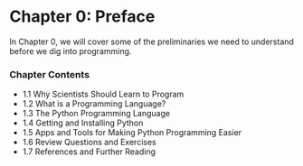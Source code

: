 # Chapter 0: Preface
In Chapter 0, we will cover some of the preliminaries we need to understand before we dig into programming.


### Chapter Contents
- 1.1 Why Scientists Should Learn to Program
- 1.2 What is a Programming Language?
- 1.3 The Python Programming Language
- 1.4 Getting and Installing Python
- 1.5 Apps and Tools for Making Python Programming Easier
- 1.6 Review Questions and Exercises
- 1.7 References and Further Reading

